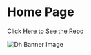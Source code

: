 # Home Page

[Click Here to See the Repo](https://github.com/Wolfmoz/dh-assignment-one)

![Dh Banner Image](https://americanlibrariesmagazine.org/wp-content/uploads/2015/12/0116-digital-humanities.jpg)
